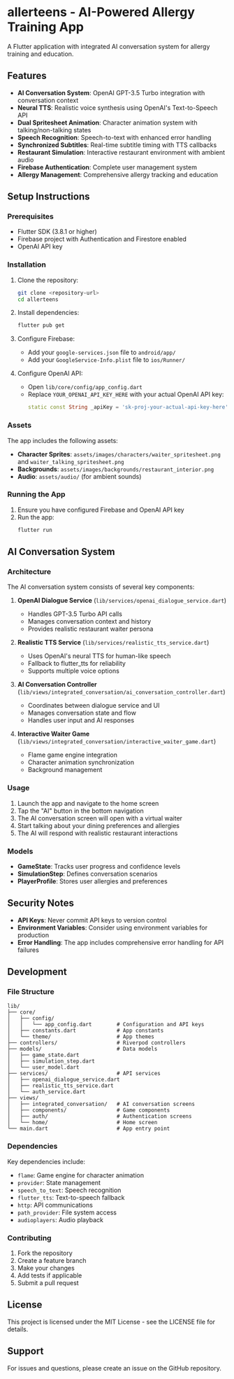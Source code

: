 # allerteens - AI-Powered Allergy Training App

A Flutter application with integrated AI conversation system for allergy training and education.

## Features

- **AI Conversation System**: OpenAI GPT-3.5 Turbo integration with conversation context
- **Neural TTS**: Realistic voice synthesis using OpenAI's Text-to-Speech API
- **Dual Spritesheet Animation**: Character animation system with talking/non-talking states
- **Speech Recognition**: Speech-to-text with enhanced error handling
- **Synchronized Subtitles**: Real-time subtitle timing with TTS callbacks
- **Restaurant Simulation**: Interactive restaurant environment with ambient audio
- **Firebase Authentication**: Complete user management system
- **Allergy Management**: Comprehensive allergy tracking and education

## Setup Instructions

### Prerequisites

- Flutter SDK (3.8.1 or higher)
- Firebase project with Authentication and Firestore enabled
- OpenAI API key

### Installation

1. Clone the repository:

   ```bash
   git clone <repository-url>
   cd allerteens
   ```

2. Install dependencies:

   ```bash
   flutter pub get
   ```

3. Configure Firebase:

   - Add your `google-services.json` file to `android/app/`
   - Add your `GoogleService-Info.plist` file to `ios/Runner/`

4. Configure OpenAI API:
   - Open `lib/core/config/app_config.dart`
   - Replace `YOUR_OPENAI_API_KEY_HERE` with your actual OpenAI API key:
     ```dart
     static const String _apiKey = 'sk-proj-your-actual-api-key-here';
     ```

### Assets

The app includes the following assets:

- **Character Sprites**: `assets/images/characters/waiter_spritesheet.png` and `waiter_talking_spritesheet.png`
- **Backgrounds**: `assets/images/backgrounds/restaurant_interior.png`
- **Audio**: `assets/audio/` (for ambient sounds)

### Running the App

1. Ensure you have configured Firebase and OpenAI API key
2. Run the app:
   ```bash
   flutter run
   ```

## AI Conversation System

### Architecture

The AI conversation system consists of several key components:

1. **OpenAI Dialogue Service** (`lib/services/openai_dialogue_service.dart`)

   - Handles GPT-3.5 Turbo API calls
   - Manages conversation context and history
   - Provides realistic restaurant waiter persona

2. **Realistic TTS Service** (`lib/services/realistic_tts_service.dart`)

   - Uses OpenAI's neural TTS for human-like speech
   - Fallback to flutter_tts for reliability
   - Supports multiple voice options

3. **AI Conversation Controller** (`lib/views/integrated_conversation/ai_conversation_controller.dart`)

   - Coordinates between dialogue service and UI
   - Manages conversation state and flow
   - Handles user input and AI responses

4. **Interactive Waiter Game** (`lib/views/integrated_conversation/interactive_waiter_game.dart`)
   - Flame game engine integration
   - Character animation synchronization
   - Background management

### Usage

1. Launch the app and navigate to the home screen
2. Tap the "AI" button in the bottom navigation
3. The AI conversation screen will open with a virtual waiter
4. Start talking about your dining preferences and allergies
5. The AI will respond with realistic restaurant interactions

### Models

- **GameState**: Tracks user progress and confidence levels
- **SimulationStep**: Defines conversation scenarios
- **PlayerProfile**: Stores user allergies and preferences

## Security Notes

- **API Keys**: Never commit API keys to version control
- **Environment Variables**: Consider using environment variables for production
- **Error Handling**: The app includes comprehensive error handling for API failures

## Development

### File Structure

```
lib/
├── core/
│   ├── config/
│   │   └── app_config.dart        # Configuration and API keys
│   ├── constants.dart             # App constants
│   └── theme/                     # App themes
├── controllers/                   # Riverpod controllers
├── models/                        # Data models
│   ├── game_state.dart
│   ├── simulation_step.dart
│   └── user_model.dart
├── services/                      # API services
│   ├── openai_dialogue_service.dart
│   ├── realistic_tts_service.dart
│   └── auth_service.dart
├── views/
│   ├── integrated_conversation/   # AI conversation screens
│   ├── components/                # Game components
│   ├── auth/                      # Authentication screens
│   └── home/                      # Home screen
└── main.dart                      # App entry point
```

### Dependencies

Key dependencies include:

- `flame`: Game engine for character animation
- `provider`: State management
- `speech_to_text`: Speech recognition
- `flutter_tts`: Text-to-speech fallback
- `http`: API communications
- `path_provider`: File system access
- `audioplayers`: Audio playback

### Contributing

1. Fork the repository
2. Create a feature branch
3. Make your changes
4. Add tests if applicable
5. Submit a pull request

## License

This project is licensed under the MIT License - see the LICENSE file for details.

## Support

For issues and questions, please create an issue on the GitHub repository.
